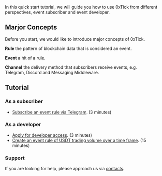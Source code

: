 In this quick start tutorial, we will guide you how to use 0xTick from different perspectives, event subscriber and event developer.

## Marjor Concepts
Before you start, we would like to introduce major concepts of 0xTick.

<b>Rule</b> the pattern of blockchain data that is considered an event.

<b>Event</b> a hit of a rule.

<b>Channel</b> the delivery method that subscribers receive events, e.g. Telegram, Discord and Messaging Middleware.

## Tutorial
### As a subscriber
* [Subscribe an event rule via Telegram][2]. (3 minutes)

### As a developer 
* [Apply for developer access][3]. (3 minutes)
* [Create an event rule of USDT trading volume over a time frame][1]. (15 minutes)

### Support
If you are looking for help, please approach us via [contacts](../about/contact.md).

[1]: <usdt.md>
[2]: <sub.md>
[3]: <beta.md>
